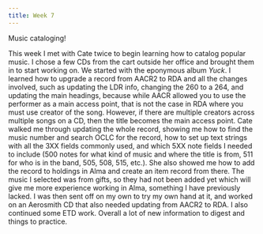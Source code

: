 ```yaml
---
title: Week 7
---
```


Music cataloging! 

This week I met with Cate twice to begin learning how to catalog popular music. I chose a few CDs from the cart outside her office and brought them in to start working on. We started with the eponymous album _Yuck_. I learned how to upgrade a record from AACR2 to RDA and all the changes involved, such as updating the LDR info, changing the 260 to a 264, and updating the main headings, because while AACR allowed you to use the performer as a main access point, that is not the case in RDA where you must use creator of the song. However, if there are multiple creators across multiple songs on a CD, then the title becomes the main access point. 
Cate walked me through updating the whole record, showing me how to find the music number and search OCLC for the record, how to set up text strings with all the 3XX fields commonly used, and which 5XX note fields I needed to include (500 notes for what kind of music and where the title is from, 511 for who is in the band, 505, 508, 515, etc.). 
She also showed me how to add the record to holdings in Alma and create an item record from there. The music I selected was from gifts, so they had not been added yet which will give me more experience working in Alma, something I have previously lacked.
I was then sent off on my own to try my own hand at it, and worked on an Aerosmith CD that also needed updating from AACR2 to RDA. I also continued some ETD work. Overall a lot of new information to digest and things to practice. 

